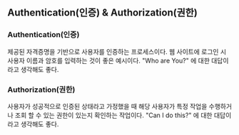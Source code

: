 ## Authentication(인증) & Authorization(권한)

### Authentication(인증)
제공된 자격증명을 기반으로 사용자를 인증하는 프로세스이다. 웹 사이트에 로그인 시 사용자 이름과 암호를 입력하는 것이 좋은 예시이다. "Who are You?" 에 대한 대답이라고 생각해도 좋다.

### Authorization(권한)
사용자가 성공적으로 인증된 상태라고 가정했을 때 해당 사용자가 특정 작업을 수행하거나 조회 할 수 있는 권한이 있는지 확인하는 작업이다. "Can I do this?" 에 대한 대답이라고 생각해도 좋다.
